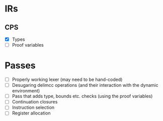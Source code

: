 # IRs

## CPS

* [x] Types
* [ ] Proof variables

# Passes

* [ ] Properly working lexer (may need to be hand-coded)
* [ ] Desugaring delimcc operations (and their interaction with the dynamic environment)
* [ ] Pass that adds type, bounds etc. checks (using the proof variables)
* [ ] Continuation closures
* [ ] Instruction selection
* [ ] Register allocation
